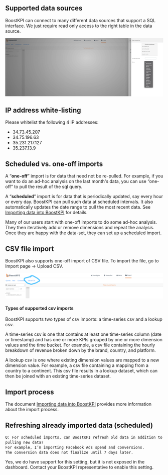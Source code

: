 

## Supported data sources

BoostKPI can connect to many different data sources that support a SQL interface. 
We just require read only access to the right table in the data source.

![Data sources list: image](../images/data-sources-list.png)

## IP address white-listing

Please whitelist the following 4 IP addresses:
- 34.73.45.207
- 34.75.196.63
- 35.231.217.127
- 35.237.13.9

## Scheduled vs. one-off imports

A “**one-off**” import is for data that need not be re-pulled. For example, if you want to do an ad-hoc 
analysis on the last month's data, you can use “one-off” to pull the result of the sql query.

A “**scheduled**” import is for data that is periodically updated, say every hour or every day. BoostKPI 
can pull such data at scheduled intervals. It also automatically updates the date range to pull the 
most recent data. See [Importing data into BoostKPI](https://docs.google.com/document/d/1MLp3H8wR96DU6Os1k1fL6aZvSQTKbAYIrNmRTiW51HQ) for details.

Many of our users start with one-off imports to do some ad-hoc analysis. They then iteratively add or 
remove dimensions and repeat the analysis. Once they are happy with the data-set, they can set up a scheduled import.

## CSV file import

BoostKPI also supports one-off import of CSV file. To import the file, go to Import page -> Upload CSV.

![Upload CSV: image](../images/upload-csv.png)

#### Types of supported csv imports

BoostKPI supports two types of csv imports: a time-series csv and a lookup csv.

A time-series csv is one that contains at least one time-series column (date or timestamp) and has one or 
more KPIs grouped by one or more dimension values and the time bucket. For example, a csv file containing 
the hourly breakdown of revenue broken down by the brand, country, and platform.

A lookup csv is one where existing dimension values are mapped to a new dimension value. For example, 
a csv file containing a mapping from a country to a continent. This csv file results in a lookup 
dataset, which can then be joined with an existing time-series dataset.

## Import process

The document [Importing data into BoostKPI](https://docs.google.com/document/d/1MLp3H8wR96DU6Os1k1fL6aZvSQTKbAYIrNmRTiW51HQ/edit) 
provides more information about the import process.

## Refreshing already imported data (scheduled)

```
Q: For scheduled imports, can BoostKPI refresh old data in addition to pulling new data? 
For example, I’m importing Facebook Ads spend and conversions. 
The conversion data does not finalize until 7 days later.
```

Yes, we do have support for this setting, but it is not exposed in the dashboard. 
Contact your BoostKPI representative to enable this setting. 
